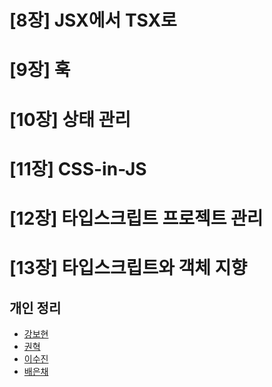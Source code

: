 # [8장] JSX에서 TSX로

# [9장] 훅

# [10장] 상태 관리

# [11장] CSS-in-JS

# [12장] 타입스크립트 프로젝트 관리

# [13장] 타입스크립트와 객체 지향

## 개인 정리

- [강보현](./강보현.md)
- [권혁]()
- [이수진]()
- [배은채]()
